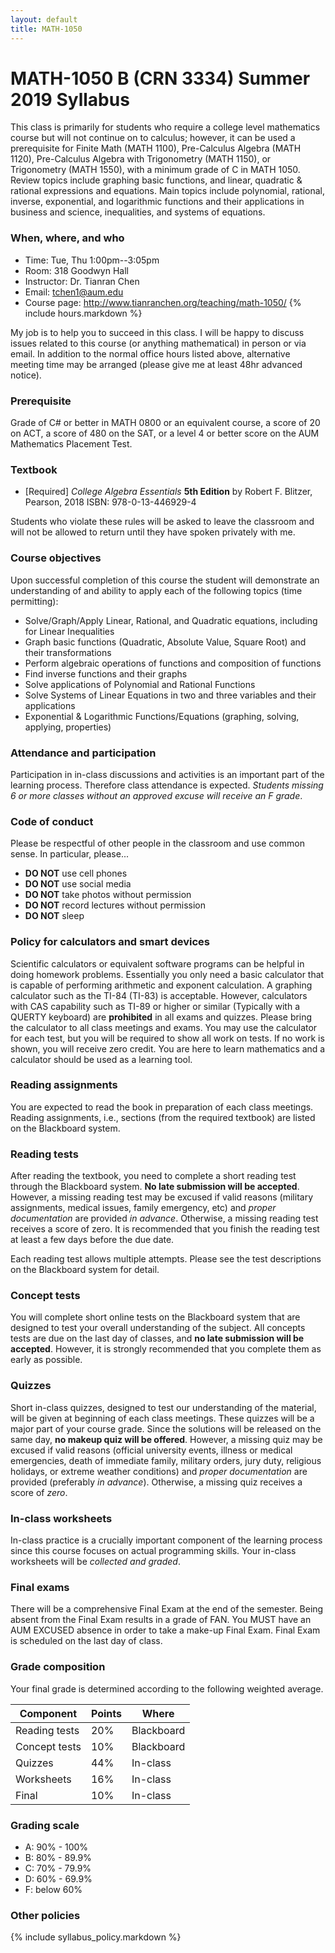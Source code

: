 ```yaml
---
layout: default
title: MATH-1050
---
```


# MATH-1050 B (CRN 3334) Summer 2019 Syllabus

This class is primarily for students who require a college level mathematics course but will not continue on to calculus; however, it can be used a prerequisite for Finite Math (MATH 1100), Pre-Calculus Algebra (MATH 1120), Pre-Calculus Algebra with Trigonometry (MATH 1150), or Trigonometry (MATH 1550), with a minimum grade of C in MATH 1050. Review topics include graphing basic functions, and linear, quadratic & rational expressions and equations.  Main topics include polynomial, rational, inverse, exponential, and logarithmic functions and their applications in business and science, inequalities, and systems of equations.

### When, where, and who

* Time: Tue, Thu 1:00pm--3:05pm
* Room: 318 Goodwyn Hall
* Instructor: Dr. Tianran Chen
* Email: <tchen1@aum.edu>
* Course page: <http://www.tianranchen.org/teaching/math-1050/>
{% include hours.markdown %}

My job is to help you to succeed in this class.
I will be happy to discuss issues related to this course
(or anything mathematical) in person or via email.
In addition to the normal office hours listed above,
alternative meeting time may be arranged
(please give me at least 48hr advanced notice).

### Prerequisite

Grade of C# or better in MATH 0800 or an equivalent course,
a score of 20 on ACT, a score of 480 on the SAT, or a level 4
or better score on the AUM Mathematics Placement Test.

### Textbook

* [Required]
    _College Algebra Essentials_ __5th Edition__
    by Robert F. Blitzer, Pearson, 2018 
    ISBN: 978-0-13-446929-4

Students who violate these rules will be asked to leave the classroom
and will not be allowed to return until they have spoken privately with me.

### Course objectives

Upon successful completion of this course the student will demonstrate an understanding of and ability to apply each of the following topics (time permitting):

* Solve/Graph/Apply Linear, Rational, and Quadratic equations, including for Linear Inequalities
* Graph basic functions (Quadratic, Absolute Value, Square Root) and their transformations
* Perform algebraic operations of functions and composition of functions
* Find inverse functions and their graphs
* Solve applications of Polynomial and Rational Functions
* Solve Systems of Linear Equations in two and three variables and their applications
* Exponential & Logarithmic Functions/Equations (graphing, solving, applying, properties)

### Attendance and participation

Participation in in-class discussions and activities is an important part
of the learning process.
Therefore class attendance is expected.
_Students missing 6 or more classes without an approved excuse
will receive an F grade_.
<!-- The AUM Attendance Policy is as follows.
Absences must be justified with an official written excuse.

1. official university events with excuses provided in advance by the head of the University unit involved (e.g. for intercollegiate athletic matches, required academic events/academic travel)
2. student illness/medical emergency or medical emergency for member of student’s immediate family
3. death of a member of student’s immediate family
4. military orders (notification should occur prior to the absence)
5. jury duty or court subpoena (notification should occur prior to the absence)
6. religious holiday (notification should occur prior to the absence)
7. weather emergencies or perilous driving conditions (with notification if feasible) -->

### Code of conduct

Please be respectful of other people in the classroom and use common sense.
In particular, please...

* __DO NOT__ use cell phones
* __DO NOT__ use social media
* __DO NOT__ take photos without permission
* __DO NOT__ record lectures without permission
* __DO NOT__ sleep

### Policy for calculators and smart devices

Scientific calculators or equivalent software programs can be helpful in
doing homework problems.
Essentially you only need a basic calculator that is capable of performing arithmetic and exponent calculation.
A graphing calculator such as the TI-84 (TI-83) is acceptable.
However, calculators with CAS capability such as TI-89 or higher or similar 
(Typically with a QUERTY keyboard) are __prohibited__ in all exams and quizzes.
Please bring the calculator to all class meetings and exams.
You may use the calculator for each test, but you will be required to show all work on tests.
If no work is shown, you will receive zero credit.
You are here to learn mathematics and a calculator should be used as a learning tool.

### Reading assignments

You are expected to read the book in preparation of each class meetings.
Reading assignments, i.e., sections (from the required textbook) are listed
on the Blackboard system.
<!-- The reading assignments are to be completed _before_ each class meeting. -->

### Reading tests

After reading the textbook, you need to complete a short reading test
through the Blackboard system.
__No late submission will be accepted__.
However, a missing reading test may be excused if valid reasons
(military assignments, medical issues, family emergency, etc)
and _proper documentation_ are provided _in advance_.
Otherwise, a missing reading test receives a score of zero.
It is recommended that you finish the reading test at least a few days
before the due date.

Each reading test allows multiple attempts.
Please see the test descriptions on the Blackboard system for detail.

### Concept tests

You will complete short online tests on the Blackboard system
that are designed to test your overall understanding of the subject.
All concepts tests are due on the last day of classes,
and __no late submission will be accepted__.
However, it is strongly recommended that you complete them as early as possible.

### Quizzes

Short in-class quizzes, designed to test our understanding of the material,
will be given at beginning of each class meetings.
These quizzes will be a major part of your course grade.
Since the solutions will be released on the same day,
__no makeup quiz will be offered__.
However, a missing quiz may be excused if valid reasons
(official university events, illness or medical emergencies,
death of immediate family, military orders, jury duty,
religious holidays, or extreme weather conditions)
and _proper documentation_ are provided (preferably _in advance_).
Otherwise, a missing quiz receives a score of _zero_.

### In-class worksheets

In-class practice is a crucially important component of the learning process
since this course focuses on actual programming skills.
Your in-class worksheets will be _collected and graded_.

<!-- ### Homework assignments

Homework problems are more complicated problems that will
guide you to gain deeper understanding of the material we learn in class.
Homework problems are listed on our Blackboard system.
The submission procedures are outlined in the listings.
__No late homework submission will be accepted__
However, a missing homework assignment may be excused if valid reasons
(military assignments, medical issues, family emergency, etc)
and _proper documentation_ are provided _in advance_.
Otherwise, a missing homework assignment receives a score of zero. -->

<!-- ### Final exam
The final exam is scheduled at 10:45am -- 12:00pm May 2nd. -->

### Final exams ###

There will be a comprehensive Final Exam at the end of the semester.
Being absent from the Final Exam results in a grade of FAN.
You MUST have an AUM EXCUSED absence in order to take a make-up Final Exam.
Final Exam is scheduled on the last day of class.

###  <a name="grade"></a> Grade composition
Your final grade is determined according to the following
weighted average.

| Component     | Points | Where      |
|---------------|--------|------------|
| Reading tests | 20%    | Blackboard |
| Concept tests | 10%    | Blackboard |
| Quizzes       | 44%    | In-class   |
| Worksheets    | 16%    | In-class   |
| Final         | 10%    | In-class   |

### Grading scale

* A: 90% - 100%
* B: 80% - 89.9%
* C: 70% - 79.9%
* D: 60% - 69.9%
* F: below 60%

### Other policies

{% include syllabus_policy.markdown %}
